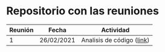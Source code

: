 # Repositorio con las reuniones


|Reunión|Fecha|Actividad|
|---|---|---|
|1|26/02/2021|Analisis de código ([link](26_02_2022/))|